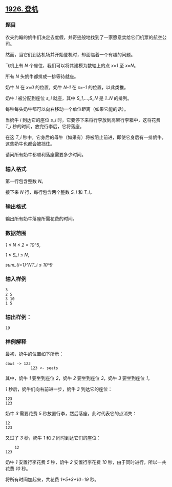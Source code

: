 ## [1926. 登机](https://www.acwing.com/problem/content/1928/)

### 题目

农夫约翰的奶牛们决定去度假，并奇迹般地找到了一家愿意卖给它们机票的航空公司。

然而，当它们到达机场并开始登机时，却面临着一个有趣的问题。

飞机上有 *N* 个座位，我们可以将其建模为数轴上的点 *x=1* 至 *x=N*。

所有 *N* 头奶牛都排成一排等待就座。

奶牛 *N* 在 *x=0* 的位置，奶牛 *N-1* 在 *x=-1* 的位置，以此类推。

奶牛 *i* 被分配到座位 *s_i* 就座，其中 *S_1,…,S_N* 是 *1..N* 的排列。

每秒每头奶牛都可以向右移动一个单位距离（如果它能的话）。

当奶牛 *i* 到达它的座位 *s_i* 时，它要停下来将行李放到高架行李箱中，这将花费 *T_i* 秒的时间，放完行李后，它将落座。

在这 *T_i* 秒中，它身后的母牛（如果有）将被阻止前进，即使它身后有一排奶牛，这些奶牛也都会被挡住。

请问所有奶牛都顺利落座需要多少时间。

### 输入格式

第一行包含整数 *N*。

接下来 *N* 行，每行包含两个整数 *S_i* 和 *T_i*。

### 输出格式

输出所有奶牛落座所需花费的时间。

### 数据范围

*1 ≤ N ≤ 2 × 10^5*,

*1 ≤ S_i ≤ N*,

*sum_{i=1}^NT_i ≤ 10^9*

### 输入样例

```
3
2 5
3 10
1 5
```

### 输出样例：

```
19
```

### 样例解释

最初，奶牛的位置如下所示：

```
cows -> 123
           123 <- seats
```

其中，奶牛 *1* 要坐到座位 *2*，奶牛 *2* 要坐到座位 *3*，奶牛 *3* 要坐到座位 *1*。

*1* 秒后，奶牛们向右前进一步，奶牛 *3* 到达它的座位：

```
123
123
```

奶牛 *3* 需要花费 *5* 秒放置行李，然后落座，此时代表它的点消失：

```
12
123
```

又过了 *3* 秒，奶牛 *1* 和 *2* 同时到达它们的座位：

```
    12
123
```

奶牛 *1* 安置行李花费 *5* 秒，奶牛 *2* 安置行李花费 *10* 秒，由于同时进行，所以一共花费 *10* 秒。

将所有时间加起来，共花费 *1+5+3+10=19* 秒。
